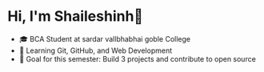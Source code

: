 # Hi, I'm Shaileshinh👋
   - 🎓 BCA Student at sardar vallbhabhai goble College
   - 🌱 Learning Git, GitHub, and Web Development
   - 🎯 Goal for this semester: Build 3 projects and contribute to open source

